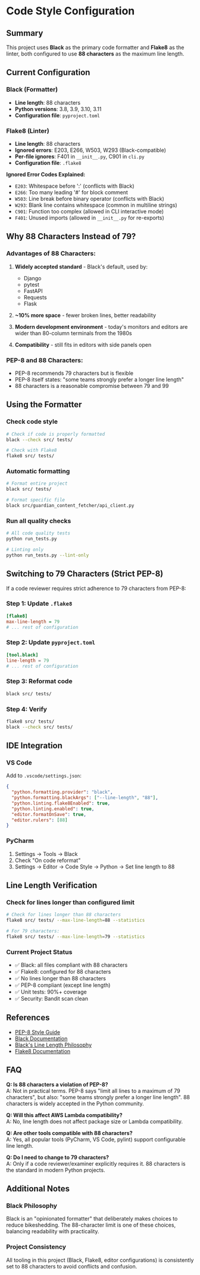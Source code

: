 # Code Style Configuration

## Summary

This project uses **Black** as the primary code formatter and **Flake8** as the linter, both configured to use **88 characters** as the maximum line length.

## Current Configuration

### Black (Formatter)
- **Line length**: 88 characters
- **Python versions**: 3.8, 3.9, 3.10, 3.11
- **Configuration file**: `pyproject.toml`

### Flake8 (Linter)
- **Line length**: 88 characters
- **Ignored errors**: E203, E266, W503, W293 (Black-compatible)
- **Per-file ignores**: F401 in `__init__.py`, C901 in `cli.py`
- **Configuration file**: `.flake8`

**Ignored Error Codes Explained:**
- `E203`: Whitespace before ':' (conflicts with Black)
- `E266`: Too many leading '#' for block comment
- `W503`: Line break before binary operator (conflicts with Black)
- `W293`: Blank line contains whitespace (common in multiline strings)
- `C901`: Function too complex (allowed in CLI interactive mode)
- `F401`: Unused imports (allowed in `__init__.py` for re-exports)

## Why 88 Characters Instead of 79?

### Advantages of 88 Characters:
1. **Widely accepted standard** - Black's default, used by:
   - Django
   - pytest
   - FastAPI
   - Requests
   - Flask

2. **~10% more space** - fewer broken lines, better readability

3. **Modern development environment** - today's monitors and editors are wider than 80-column terminals from the 1980s

4. **Compatibility** - still fits in editors with side panels open

### PEP-8 and 88 Characters:
- PEP-8 recommends 79 characters but is flexible
- PEP-8 itself states: "some teams strongly prefer a longer line length"
- 88 characters is a reasonable compromise between 79 and 99

## Using the Formatter

### Check code style
```bash
# Check if code is properly formatted
black --check src/ tests/

# Check with Flake8
flake8 src/ tests/
```

### Automatic formatting
```bash
# Format entire project
black src/ tests/

# Format specific file
black src/guardian_content_fetcher/api_client.py
```

### Run all quality checks
```bash
# All code quality tests
python run_tests.py

# Linting only
python run_tests.py --lint-only
```

## Switching to 79 Characters (Strict PEP-8)

If a code reviewer requires strict adherence to 79 characters from PEP-8:

### Step 1: Update `.flake8`
```ini
[flake8]
max-line-length = 79
# ... rest of configuration
```

### Step 2: Update `pyproject.toml`
```toml
[tool.black]
line-length = 79
# ... rest of configuration
```

### Step 3: Reformat code
```bash
black src/ tests/
```

### Step 4: Verify
```bash
flake8 src/ tests/
black --check src/ tests/
```

## IDE Integration

### VS Code
Add to `.vscode/settings.json`:
```json
{
  "python.formatting.provider": "black",
  "python.formatting.blackArgs": ["--line-length", "88"],
  "python.linting.flake8Enabled": true,
  "python.linting.enabled": true,
  "editor.formatOnSave": true,
  "editor.rulers": [88]
}
```

### PyCharm
1. Settings → Tools → Black
2. Check "On code reformat"
3. Settings → Editor → Code Style → Python → Set line length to 88

## Line Length Verification

### Check for lines longer than configured limit
```bash
# Check for lines longer than 88 characters
flake8 src/ tests/ --max-line-length=88 --statistics

# For 79 characters:
flake8 src/ tests/ --max-line-length=79 --statistics
```

### Current Project Status
- ✅ Black: all files compliant with 88 characters
- ✅ Flake8: configured for 88 characters
- ✅ No lines longer than 88 characters
- ✅ PEP-8 compliant (except line length)
- ✅ Unit tests: 90%+ coverage
- ✅ Security: Bandit scan clean

## References

- [PEP-8 Style Guide](https://peps.python.org/pep-0008/)
- [Black Documentation](https://black.readthedocs.io/)
- [Black's Line Length Philosophy](https://black.readthedocs.io/en/stable/the_black_code_style/current_style.html#line-length)
- [Flake8 Documentation](https://flake8.pycqa.org/)

## FAQ

**Q: Is 88 characters a violation of PEP-8?**  
A: Not in practical terms. PEP-8 says "limit all lines to a maximum of 79 characters", but also: "some teams strongly prefer a longer line length". 88 characters is widely accepted in the Python community.

**Q: Will this affect AWS Lambda compatibility?**  
A: No, line length does not affect package size or Lambda compatibility.

**Q: Are other tools compatible with 88 characters?**  
A: Yes, all popular tools (PyCharm, VS Code, pylint) support configurable line length.

**Q: Do I need to change to 79 characters?**  
A: Only if a code reviewer/examiner explicitly requires it. 88 characters is the standard in modern Python projects.

## Additional Notes

### Black Philosophy
Black is an "opinionated formatter" that deliberately makes choices to reduce bikeshedding. The 88-character limit is one of these choices, balancing readability with practicality.

### Project Consistency
All tooling in this project (Black, Flake8, editor configurations) is consistently set to 88 characters to avoid conflicts and confusion.
